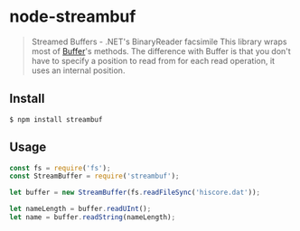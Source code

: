 # node-streambuf
> Streamed Buffers - .NET's BinaryReader facsimile
This library wraps most of [Buffer](https://nodejs.org/api/buffer.html)'s methods. 
The difference with Buffer is that you don't have to specify a position to read from for each read operation, it uses an internal position.

## Install

```
$ npm install streambuf
```


## Usage

```js
const fs = require('fs');
const StreamBuffer = require('streambuf');

let buffer = new StreamBuffer(fs.readFileSync('hiscore.dat'));

let nameLength = buffer.readUInt();
let name = buffer.readString(nameLength);

```